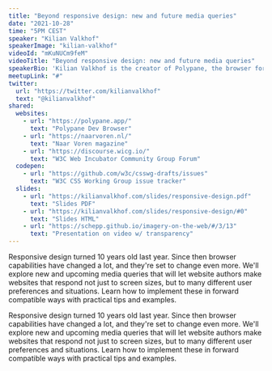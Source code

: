 ```yaml
---
title: "Beyond responsive design: new and future media queries"
date: "2021-10-28"
time: "5PM CEST"
speaker: "Kilian Valkhof"
speakerImage: "kilian-valkhof"
videoId: "mKuNUCm9feM"
videoTitle: "Beyond responsive design: new and future media queries"
speakerBio: 'Kilian Valkhof is the creator of Polypane, the browser for building websites. He wrote his first article on mobile web design all the way back in 2008 (with an exciting look ahead at "media features"!) and has not stopped thinking about responsive websites since. Kilian is a solo developer building his and hopefully your dream browser, he writes about the web on kilianvalkhof.com and anywhere else he is allowed to, and is an active open source contributor.'
meetupLink: "#"
twitter:
  url: "https://twitter.com/kilianvalkhof"
  text: "@kilianvalkhof"
shared:
  websites:
    - url: "https://polypane.app/"
      text: "Polypane Dev Browser"
    - url: "https://naarvoren.nl/"
      text: "Naar Voren magazine"
    - url: "https://discourse.wicg.io/"
      text: "W3C Web Incubator Community Group Forum"
  codepen:
    - url: "https://github.com/w3c/csswg-drafts/issues"
      text: "W3C CSS Working Group issue tracker"
  slides:
    - url: "https://kilianvalkhof.com/slides/responsive-design.pdf"
      text: "Slides PDF"
    - url: "https://kilianvalkhof.com/slides/responsive-design/#0"
      text: "Slides HTML"
    - url: "https://schepp.github.io/imagery-on-the-web/#/3/13"
      text: "Presentation on video w/ transparency"
---
```


Responsive design turned 10 years old last year. Since then browser capabilities have changed a lot, and they're set to change even more. We'll explore new and upcoming media queries that will let website authors make websites that respond not just to screen sizes, but to many different user preferences and situations. Learn how to implement these in forward compatible ways with practical tips and examples.

Responsive design turned 10 years old last year. Since then browser capabilities have changed a lot, and they're set to change even more. We'll explore new and upcoming media queries that will let website authors make websites that respond not just to screen sizes, but to many different user preferences and situations. Learn how to implement these in forward compatible ways with practical tips and examples.
